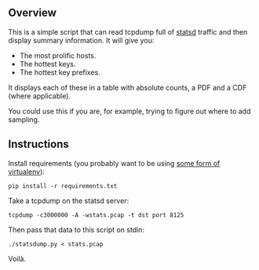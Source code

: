 ## Overview

This is a simple script that can read tcpdump full of [statsd](https://github.com/etsy/statsd) traffic and then display summary information. It will give you:

* The most prolific hosts.
* The hottest keys.
* The hottest key prefixes.

It displays each of these in a table with absolute counts, a PDF and a CDF (where applicable).

You could use this if you are, for example, trying to figure out where to add sampling.

## Instructions
Install requirements (you probably want to be using [some form of virtualenv](https://virtualenv.pypa.io/en/latest/)):

    pip install -r requirements.txt

Take a tcpdump on the statsd server:

    tcpdump -c3000000 -A -wstats.pcap -t dst port 8125 
	
Then pass that data to this script on stdin:

    ./statsdump.py < stats.pcap
	
Voilà.
